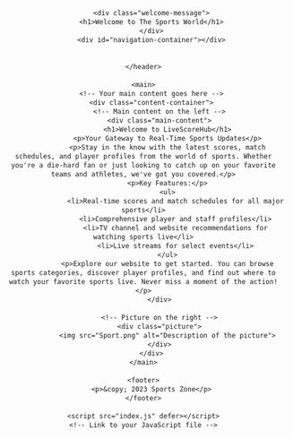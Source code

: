<!DOCTYPE html>
<html lang="en">
<head>
    <meta charset="UTF-8">
    <meta name="viewport" content="width=device-width, initial-scale=1.0">
    <title>Welcome to the world of sports</title>
    <link rel="stylesheet" type="text/css" href="index.css">
    <script src="include-navigation.js"></script>

</head>
<body>
    <header>
        
        <div class="welcome-message">
        <h1>Welcome to The Sports World</h1>
        </div>
        <div id="navigation-container"></div>
        

    </header>

    <main>
        <!-- Your main content goes here -->
        <div class="content-container">
            <!-- Main content on the left -->
            <div class="main-content">
                <h1>Welcome to LiveScoreHub</h1>
                <p>Your Gateway to Real-Time Sports Updates</p>
                <p>Stay in the know with the latest scores, match schedules, and player profiles from the world of sports. Whether you're a die-hard fan or just looking to catch up on your favorite teams and athletes, we've got you covered.</p>
                <p>Key Features:</p>
                <ul>
                    <li>Real-time scores and match schedules for all major sports</li>
                    <li>Comprehensive player and staff profiles</li>
                    <li>TV channel and website recommendations for watching sports live</li>
                    <li>Live streams for select events</li>
                </ul>
                <p>Explore our website to get started. You can browse sports categories, discover player profiles, and find out where to watch your favorite sports live. Never miss a moment of the action!</p>
            </div>
    
            <!-- Picture on the right -->
            <div class="picture">
                <img src="Sport.png" alt="Description of the picture">
            </div>
        </div>
    </main>

    <footer>
        <p>&copy; 2023 Sports Zone</p>
    </footer>

    <script src="index.js" defer></script>
    <!-- Link to your JavaScript file -->
    
</body>
</html>

